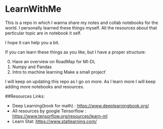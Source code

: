# LearnWithMe 
This is a repo in which I wanna share my notes and collab notebooks for the world. I personally learned these things myself.
All the resources about that perticular topic are in notebook it self. 

I hope it can help you a bit.

If you can learn these things as you like, but I have a proper structure:

0. Have an overview on RoadMap for Ml-DL
1. Numpy and Pandas
2. Intro to machine learning   Make a small project`

I will keep on updating this repo as I go on more. As I learn more I will keep adding more notebooks and resources. 


##Resources Links:
* Deep Learning(book for math) : https://www.deeplearningbook.org/
* All resources by google Tensorflow : https://www.tensorflow.org/resources/learn-ml
* Learn Stat: https://www.statlearning.com/
